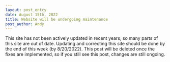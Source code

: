 ```yaml
---
layout: post_entry
date: August 15th, 2022
title: Website will be undergoing maintenance
post_author: Andy
---
```


This site has not been actively updated in recent years, so many parts of this site are out of date. Updating and correcting this site should be done by the end of this week (by 8/20/2022). This post will be deleted once the fixes are implemented, so if you still see this post, changes are still ongoing.
